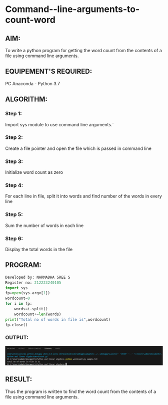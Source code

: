 # Command--line-arguments-to-count-word
## AIM:
To write a python program for getting the word count from the contents of a file using command line arguments.
## EQUIPEMENT'S REQUIRED: 
PC
Anaconda - Python 3.7
## ALGORITHM: 
### Step 1:
Import sys module to use command line arguments.`
### Step 2: 
 Create a file pointer and open the file which is passed in command line
### Step 3: 
Initialize word count as zero
### Step 4:  
For each line in file, split it into words and find number of the words in every line
### Step 5: 
Sum the number of words in each line
### Step 6: 
Display the total words in the file
## PROGRAM:
```python
Developed by: NARMADHA SREE S
Register no: 212223240105
import sys
fp=open(sys.argv[1])
wordcount=0
for i in fp:
    words=i.split()
    wordcount+=len(words)
print("Total no of words in file is",wordcount)
fp.close()
```
### OUTPUT:
![alt text](<Screenshot 2024-05-12 203001.png>)
## RESULT:
Thus the program is written to find the word count from the contents of a file using command line arguments.
